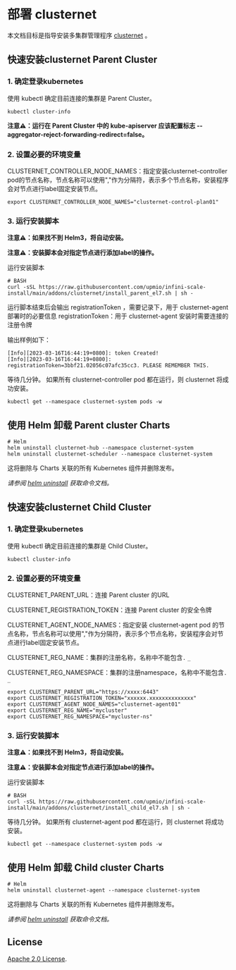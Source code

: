 # 部署 clusternet

本文档目标是指导安装多集群管理程序 [clusternet](https://github.com/clusternet/clusternet) 。

## 快速安装clusternet Parent Cluster

### 1. 确定登录kubernetes 

使用 kubectl 确定目前连接的集群是 Parent Cluster。

```console
kubectl cluster-info
```

**注意⚠️：运行在 Parent Cluster 中的 kube-apiserver 应该配置标志 --aggregator-reject-forwarding-redirect=false。**

### 2. 设置必要的环境变量

CLUSTERNET_CONTROLLER_NODE_NAMES：指定安装clusternet-controller pod的节点名称，节点名称可以使用","作为分隔符，表示多个节点名称，安装程序会对节点进行label固定安装节点。

```console
export CLUSTERNET_CONTROLLER_NODE_NAMES="clusternet-control-plan01"
```

### 3. 运行安装脚本

**注意⚠️：如果找不到 Helm3，将自动安装。**

**注意⚠️：安装脚本会对指定节点进行添加label的操作。**

运行安装脚本
```console
# BASH
curl -sSL https://raw.githubusercontent.com/upmio/infini-scale-install/main/addons/clusternet/install_parent_el7.sh | sh -
```

运行脚本结束后会输出 registrationToken ，需要记录下，用于 clusternet-agent 部署时的必要信息
registrationToken：用于 clusternet-agent 安装时需要连接的注册令牌

输出样例如下：
```console
[Info][2023-03-16T16:44:19+0800]: token Created!
[Info][2023-03-16T16:44:19+0800]: registrationToken=3bbf21.02056c07afc35cc3. PLEASE REMEMBER THIS.
```

等待几分钟。 如果所有 clusternet-controller pod 都在运行，则 clusternet 将成功安装。

```console
kubectl get --namespace clusternet-system pods -w
```

## 使用 Helm 卸载 Parent cluster Charts

```console
# Helm
helm uninstall clusternet-hub --namespace clusternet-system
helm uninstall clusternet-scheduler --namespace clusternet-system
```

这将删除与 Charts 关联的所有 Kubernetes 组件并删除发布。

_请参阅 [helm uninstall](https://helm.sh/docs/helm/helm_uninstall/) 获取命令文档。_

## 快速安装clusternet Child Cluster

### 1. 确定登录kubernetes

使用 kubectl 确定目前连接的集群是 Child Cluster。

```console
kubectl cluster-info
```

### 2. 设置必要的环境变量

CLUSTERNET_PARENT_URL：连接 Parent cluster 的URL

CLUSTERNET_REGISTRATION_TOKEN：连接 Parent cluster 的安全令牌

CLUSTERNET_AGENT_NODE_NAMES：指定安装 clusternet-agent pod 的节点名称，节点名称可以使用","作为分隔符，表示多个节点名称，安装程序会对节点进行label固定安装节点。

CLUSTERNET_REG_NAME：集群的注册名称，名称中不能包含```.``` ```_```

CLUSTERNET_REG_NAMESPACE：集群的注册namespace，名称中不能包含```.``` ```_```

```console
export CLUSTERNET_PARENT_URL="https://xxxx:6443"
export CLUSTERNET_REGISTRATION_TOKEN="xxxxxx.xxxxxxxxxxxxxx"
export CLUSTERNET_AGENT_NODE_NAMES="clusternet-agent01"
export CLUSTERNET_REG_NAME="mycluster"
export CLUSTERNET_REG_NAMESPACE="mycluster-ns"
```

### 3. 运行安装脚本

**注意⚠️：如果找不到 Helm3，将自动安装。**

**注意⚠️：安装脚本会对指定节点进行添加label的操作。**

运行安装脚本
```console
# BASH
curl -sSL https://raw.githubusercontent.com/upmio/infini-scale-install/main/addons/clusternet/install_child_el7.sh | sh -
```

等待几分钟。 如果所有 clusternet-agent pod 都在运行，则 clusternet 将成功安装。

```console
kubectl get --namespace clusternet-system pods -w
```

## 使用 Helm 卸载 Child cluster Charts

```console
# Helm
helm uninstall clusternet-agent --namespace clusternet-system
```

这将删除与 Charts 关联的所有 Kubernetes 组件并删除发布。

_请参阅 [helm uninstall](https://helm.sh/docs/helm/helm_uninstall/) 获取命令文档。_

## License

<!-- Keep full URL links to repo files because this README syncs from main to gh-pages.  -->
[Apache 2.0 License](https://raw.githubusercontent.com/upmio/infini-scale-install/main/LICENSE).
